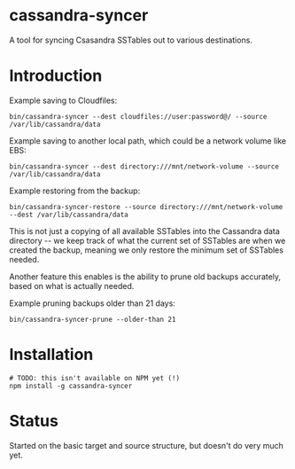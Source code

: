 # cassandra-syncer

A tool for syncing Csasandra SSTables out to various destinations.

# Introduction

Example saving to Cloudfiles:

    bin/cassandra-syncer --dest cloudfiles://user:password@/ --source /var/lib/cassandra/data

Example saving to another local path, which could be a network volume like EBS:

    bin/cassandra-syncer --dest directory:///mnt/network-volume --source /var/lib/cassandra/data

Example restoring from the backup:

    bin/cassandra-syncer-restore --source directory:///mnt/network-volume --dest /var/lib/cassandra/data

This is not just a copying of all available SSTables into the Cassandra data directory -- we 
keep track of what the current set of SSTables are when we created the backup, meaning we only 
restore the minimum set of SSTables needed.

Another feature this enables is the ability to prune old backups accurately, based on what is
actually needed.

Example pruning backups older than 21 days:

    bin/cassandra-syncer-prune --older-than 21

# Installation

    # TODO: this isn't available on NPM yet (!)
    npm install -g cassandra-syncer

# Status

Started on the basic target and source structure, but doesn't do very much yet.

